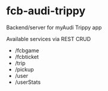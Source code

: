 # fcb-audi-trippy
Backend/server for myAudi Trippy app

Available services via REST CRUD
<ul>
  <li>/fcbgame</li>
  <li>/fcbticket</li>
  <li>/trip</li>
  <li>/pickup</li>
  <li>/user</li>
  <li>/userStats</li>
</ul>
  
